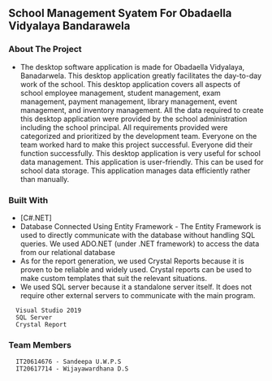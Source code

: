 ## School Management Syatem For Obadaella Vidyalaya Bandarawela

### About The Project

* The desktop software application is made for Obadaella Vidyalaya, Banadarwela. This desktop application greatly facilitates the day-to-day work of the school. This desktop application covers all aspects of school employee management, student management, exam management, payment management, library management, event management, and inventory management.
All the data required to create this desktop application were provided by the school administration including the school principal. All requirements provided were categorized and prioritized by the development team.
Everyone on the team worked hard to make this project successful. Everyone did their function successfully.
This desktop application is very useful for school data management. This application is user-friendly. This can be used for school data storage. This application manages data efficiently rather than manually.

### Built With

* [C#.NET]
* Database Connected Using Entity Framework - The Entity Framework is used to directly communicate with the database without handling SQL queries. We used ADO.NET (under .NET framework) to access the data from our relational database
* As for the report generation, we used Crystal Reports because it is proven to be reliable and widely used. Crystal reports can be used to make custom templates that suit the relevant situations.
* We used SQL server because it a standalone server itself. It does not require other external servers to communicate with the main program.

```
  Visual Studio 2019
  SQL Server
  Crystal Report
``` 

### Team Members
```
  IT20614676 - Sandeepa U.W.P.S
  IT20617714 - Wijayawardhana D.S
```
